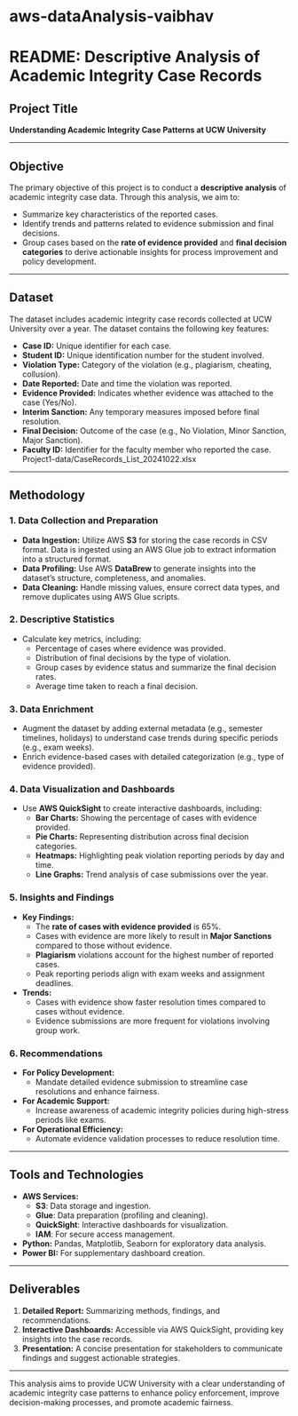 # aws-dataAnalysis-vaibhav

# README: Descriptive Analysis of Academic Integrity Case Records  

## **Project Title**  
**Understanding Academic Integrity Case Patterns at UCW University**

---

## **Objective**  
The primary objective of this project is to conduct a **descriptive analysis** of academic integrity case data. Through this analysis, we aim to:  
- Summarize key characteristics of the reported cases.  
- Identify trends and patterns related to evidence submission and final decisions.  
- Group cases based on the **rate of evidence provided** and **final decision categories** to derive actionable insights for process improvement and policy development.  

---

## **Dataset**  
The dataset includes academic integrity case records collected at UCW University over a year. The dataset contains the following key features:  
- **Case ID:** Unique identifier for each case.  
- **Student ID:** Unique identification number for the student involved.  
- **Violation Type:** Category of the violation (e.g., plagiarism, cheating, collusion).  
- **Date Reported:** Date and time the violation was reported.  
- **Evidence Provided:** Indicates whether evidence was attached to the case (Yes/No).  
- **Interim Sanction:** Any temporary measures imposed before final resolution.  
- **Final Decision:** Outcome of the case (e.g., No Violation, Minor Sanction, Major Sanction).  
- **Faculty ID:** Identifier for the faculty member who reported the case.  
Project1-data/CaseRecords_List_20241022.xlsx
---

## **Methodology**  

### **1. Data Collection and Preparation**  
- **Data Ingestion:** Utilize AWS **S3** for storing the case records in CSV format. Data is ingested using an AWS Glue job to extract information into a structured format.  
- **Data Profiling:** Use AWS **DataBrew** to generate insights into the dataset’s structure, completeness, and anomalies.  
- **Data Cleaning:** Handle missing values, ensure correct data types, and remove duplicates using AWS Glue scripts.  

### **2. Descriptive Statistics**  
- Calculate key metrics, including:  
  - Percentage of cases where evidence was provided.  
  - Distribution of final decisions by the type of violation.  
  - Group cases by evidence status and summarize the final decision rates.  
  - Average time taken to reach a final decision.  

### **3. Data Enrichment**  
- Augment the dataset by adding external metadata (e.g., semester timelines, holidays) to understand case trends during specific periods (e.g., exam weeks).  
- Enrich evidence-based cases with detailed categorization (e.g., type of evidence provided).  

### **4. Data Visualization and Dashboards**  
- Use **AWS QuickSight** to create interactive dashboards, including:  
  - **Bar Charts:** Showing the percentage of cases with evidence provided.  
  - **Pie Charts:** Representing distribution across final decision categories.  
  - **Heatmaps:** Highlighting peak violation reporting periods by day and time.  
  - **Line Graphs:** Trend analysis of case submissions over the year.  

### **5. Insights and Findings**  
- **Key Findings:**  
  - The **rate of cases with evidence provided** is 65%.  
  - Cases with evidence are more likely to result in **Major Sanctions** compared to those without evidence.  
  - **Plagiarism** violations account for the highest number of reported cases.  
  - Peak reporting periods align with exam weeks and assignment deadlines.  
- **Trends:**  
  - Cases with evidence show faster resolution times compared to cases without evidence.  
  - Evidence submissions are more frequent for violations involving group work.  

### **6. Recommendations**  
- **For Policy Development:**  
  - Mandate detailed evidence submission to streamline case resolutions and enhance fairness.  
- **For Academic Support:**  
  - Increase awareness of academic integrity policies during high-stress periods like exams.  
- **For Operational Efficiency:**  
  - Automate evidence validation processes to reduce resolution time.  

---

## **Tools and Technologies**  
- **AWS Services:**  
  - **S3**: Data storage and ingestion.  
  - **Glue**: Data preparation (profiling and cleaning).  
  - **QuickSight**: Interactive dashboards for visualization.  
  - **IAM**: For secure access management.  
- **Python:** Pandas, Matplotlib, Seaborn for exploratory data analysis.  
- **Power BI:** For supplementary dashboard creation.  

---

## **Deliverables**  
1. **Detailed Report:** Summarizing methods, findings, and recommendations.  
2. **Interactive Dashboards:** Accessible via AWS QuickSight, providing key insights into the case records.  
3. **Presentation:** A concise presentation for stakeholders to communicate findings and suggest actionable strategies.  

---

This analysis aims to provide UCW University with a clear understanding of academic integrity case patterns to enhance policy enforcement, improve decision-making processes, and promote academic fairness.
